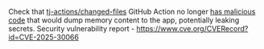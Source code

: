 Check that [tj-actions/changed-files](https://github.com/tj-actions/changed-files) GitHub Action no longer [has malicious code](https://github.com/tj-actions/changed-files/issues/2464) that would dump memory content to the app, potentially leaking secrets. Security vulnerability report - https://www.cve.org/CVERecord?id=CVE-2025-30066